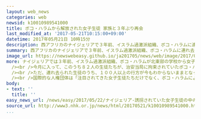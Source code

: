 ```yaml
---
layout: web_news
categories: web
newsid: k10010989541000
title: ボコ・ハラムから解放された女子生徒 家族と３年ぶり再会
last_modified_at: '2017-05-21T10:15:00+09:00'
datetime: 2017年05月21日 10時15分
description: 西アフリカのナイジェリアで３年前、イスラム過激派組織、ボコ・ハラムに連れ去られた２００人以上の女子生徒のうち、今月解放されたおよそ８０人が２０日、家族たちと喜びの再会を果たしました。ただ、１００人以上の行方が今もわからないままで、一刻も早い救出が求められています。
summary: 西アフリカのナイジェリアで３年前、イスラム過激派組織、ボコ・ハラムに連れ去られた２００人以上の女子生徒のうち、今月解放されたおよそ８０人が２０日、家族たちと喜びの再会を果たしました。ただ、１００人以上の行方が今もわからないままで、一刻も早い救出が求められています。
image_url: https://newswebeasy.github.io/ja201705/news/web/image/2017/05/22/k10010989541000.jpg
more: ナイジェリアでは３年前、イスラム過激派組織、ボコ・ハラムが北東部の学校から女子生徒２００人以上を連れ去り、「全員、奴隷として売り飛ばす」と脅し、国際社会に衝撃が広がりました。<br
  /><br />今月に入って、このうち８２人の生徒たちが、治安当局に拘束されていたボコ・ハラムの戦闘員と引き換えに解放されました。２０日には、首都アブジャで生徒たちが家族と３年ぶりの再会を果たし、抱き合ったりして喜んでいました。父親の１人は「娘と会うことができてどれだけうれしいか。言葉で言い尽くせません」と話していました。<br
  /><br />ただ、連れ去られた生徒のうち、１００人以上の行方が今もわからないままとなっているうえに、このほかにも大勢の子どもや女性たちがボコ・ハラムに連れ去られ、中には自爆テロを強制され、命を落とした人も少なくないと見られています。<br
  /><br />国際的な人権団体は「注目されてきた女子生徒たちだけでなく、ボコ・ハラムによるほかの被害者も救出できるよう、ナイジェリア政府は取り組まなければならない」と指摘し、すべての被害者の救出に向けて交渉を行うよう、ナイジェリア政府に強く求めています。
body:
- text: ''
  title: ''
easy_news_url: /news/easy/2017/05/22/ナイジェリア-誘拐されていた女子生徒の中の82人が戻る/
source_url: http://www3.nhk.or.jp/news/html/20170521/k10010989541000.html
...
```

